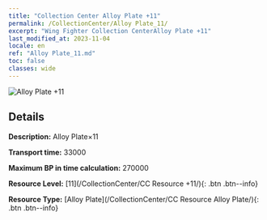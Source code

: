 ```yaml
---
title: "Collection Center Alloy Plate +11"
permalink: /CollectionCenter/Alloy Plate_11/
excerpt: "Wing Fighter Collection CenterAlloy Plate +11"
last_modified_at: 2023-11-04
locale: en
ref: "Alloy Plate_11.md"
toc: false
classes: wide
---
```



![Alloy Plate +11](/images/cc/CC_Alloy_Plate_6.png)

## Details

  **Description:** Alloy Plate×11

  **Transport time:** 33000

  **Maximum BP in time calculation:** 270000

  **Resource Level:** [11](/CollectionCenter/CC Resource +11/){: .btn .btn--info}

  **Resource Type:** [Alloy Plate](/CollectionCenter/CC Resource Alloy Plate/){: .btn .btn--info}

